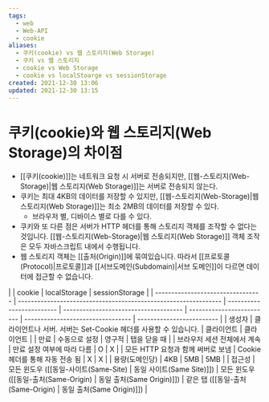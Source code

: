 ```yaml
---
tags:
  - web
  - Web-API
  - cookie
aliases:
  - 쿠키(cookie) vs 웹 스토리지(Web Storage)
  - 쿠키 vs 웹 스토리지
  - cookie vs Web Storage
  - cookie vs localStoarge vs sessionStorage
created: 2021-12-30 13:06
updated: 2021-12-30 13:15
---
```


# 쿠키(cookie)와 웹 스토리지(Web Storage)의 차이점

- [[쿠키(cookie)]]는 네트워크 요청 시 서버로 전송되지만, [[웹-스토리지(Web-Storage)|웹 스토리지(Web Storage)]]는 서버로 전송되지 않는다.
- 쿠키는 최대 4KB의 데이터를 저장할 수 있지만, [[웹-스토리지(Web-Storage)|웹 스토리지(Web Storage)]]는 최소 2MB의 데이터를 저장할 수 있다.
  - 브라우저 별, 디바이스 별로 다를 수 있다.
- 쿠키와 또 다른 점은 서버가 HTTP 헤더를 통해 스토리지 객체를 조작할 수 없다는 것입니다. [[웹-스토리지(Web-Storage)|웹 스토리지(Web Storage)]] 객체 조작은 모두 자바스크립트 내에서 수행됩니다.
- 웹 스토리지 객체는 [[출처(Origin)]]에 묶여있습니다. 따라서 [[프로토콜(Protocol)|프로토콜]]과 [[서브도메인(Subdomain)|서브 도메인]]이 다르면 데이터에 접근할 수 없습니다.

|                                   | cookie                                                          | localStorage              | sessionStorage                        |
| --------------------------------- | --------------------------------------------------------------- | ------------------------- | ------------------------------------- | ------------------------- | --------------------------------- | ------------------------- |
| 생성자                            | 클라이언트나 서버. 서버는 Set-Cookie 헤더를 사용할 수 있습니다. | 클라이언트                | 클라이언트                            |
| 만료                              | 수동으로 설정                                                   | 영구적                    | 탭을 닫을 때                          |
| 브라우저 세션 전체에서 계속       | 만료 설정 여부에 따라 다름                                      | O                         | X                                     |
| 모든 HTTP 요청과 함께 써버로 보냄 | Cookie 헤더를 통해 자동 전송 됨                                 | X                         | X                                     |
| 용량(도메인당)                    | 4KB                                                             | 5MB                       | 5MB                                   |
| 접근성                            | 모든 윈도우 ([[동일-사이트(Same-Site)                           | 동일 사이트(Same Site)]]) | 모든 윈도우 ([[동일-출처(Same-Origin) | 동일 출처(Same Origin)]]) | 같은 탭 ([[동일-출처(Same-Origin) | 동일 출처(Same Origin)]]) |
